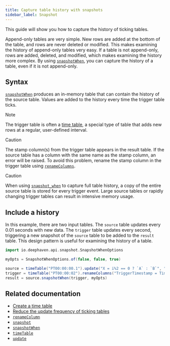 ```yaml
---
title: Capture table history with snapshots
sidebar_label: Snapshot
---
```


This guide will show you how to capture the history of ticking tables.

Append-only tables are very simple. New rows are added at the bottom of the table, and rows are never deleted or modified. This makes examining the history of append-only tables very easy. If a table is not append-only, rows are added, deleted, and modified, which makes examining the history more complex. By using [`snapshotWhen`](../reference/table-operations/snapshot/snapshot-when.md), you can capture the history of a table, even if it is not append-only.

## Syntax

[`snapshotWhen`](../reference/table-operations/snapshot/snapshot-when.md) produces an in-memory table that can contain the history of the source table. Values are added to the history every time the trigger table ticks.

> [!NOTE]
> The trigger table is often a [time table](../reference/table-operations/create/timeTable.md), a special type of table that adds new rows at a regular, user-defined interval.

> [!CAUTION]
> The stamp column(s) from the trigger table appears in the result table. If the source table has a column with the same name as the stamp column, an error will be raised. To avoid this problem, rename the stamp column in the trigger table using [`renameColumns`](../reference/table-operations/select/rename-columns.md).

> [!CAUTION]
> When using [`snapshot_when`](../reference/table-operations/snapshot/snapshot.md) to capture full table history, a copy of the entire source table is stored for every trigger event. Large source tables or rapidly changing trigger tables can result in intensive memory usage.

## Include a history

In this example, there are two input tables. The `source` table updates every 0.01 seconds with new data. The `trigger` table updates every second, triggering a new snapshot of the `source` table to be added to the `result` table. This design pattern is useful for examining the history of a table.

```groovy ticking-table order=null
import io.deephaven.api.snapshot.SnapshotWhenOptions

myOpts = SnapshotWhenOptions.of(false, false, true)

source = timeTable("PT00:00:00.1").update("X = i%2 == 0 ? `A` : `B`", "Y = new Random().nextInt(100)", "Z = sqrt(Y)").lastBy("X")
trigger = timeTable("PT00:00:02").renameColumns("TriggerTimestamp = Timestamp")
result = source.snapshotWhen(trigger, myOpts)
```

<LoopedVideo src='../assets/how-to/snapshot3.mp4' />

## Related documentation

- [Create a time table](../how-to-guides/time-table.md)
- [Reduce the update frequency of ticking tables](./reduce-update-frequency.md)
- [`renameColumn`](../reference/table-operations/select/rename-columns.md)
- [`snapshot`](../reference/table-operations/snapshot/snapshot.md)
- [`snapshotWhen`](../reference/table-operations/snapshot/snapshot-when.md)
- [`timeTable`](../reference/table-operations/create/timeTable.md)
- [`update`](../reference/table-operations/select/update.md)
